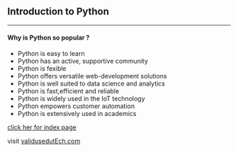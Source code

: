 ## Introduction to Python
---

#### Why is Python so popular ?

* Python is easy to learn
* Python has an active, supportive community
* Python is fexible
* Python offers versatile web-development solutions
* Python is well suited to data science and analytics
* Python is fast,efficient and reliable
* Python is widely used in the IoT technology
* Python empowers customer automation
* Python is extensively used in academics


[click her for index page](docs/index.md)




visit [validusedutEch.com](https://www.validusedutech.com)

